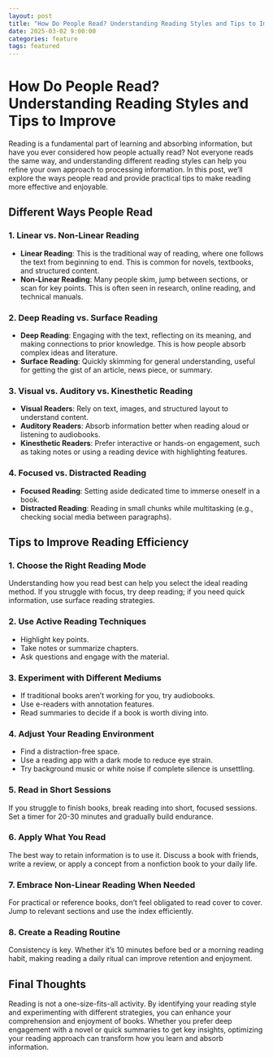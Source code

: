 ```yaml
---
layout: post
title: "How Do People Read? Understanding Reading Styles and Tips to Improve"
date: 2025-03-02 9:00:00
categories: feature
tags: featured
---
```


# How Do People Read? Understanding Reading Styles and Tips to Improve

Reading is a fundamental part of learning and absorbing information, but have you ever considered how people actually read? Not everyone reads the same way, and understanding different reading styles can help you refine your own approach to processing information. In this post, we’ll explore the ways people read and provide practical tips to make reading more effective and enjoyable.

## Different Ways People Read

### 1. **Linear vs. Non-Linear Reading**
- **Linear Reading**: This is the traditional way of reading, where one follows the text from beginning to end. This is common for novels, textbooks, and structured content.
- **Non-Linear Reading**: Many people skim, jump between sections, or scan for key points. This is often seen in research, online reading, and technical manuals.

### 2. **Deep Reading vs. Surface Reading**
- **Deep Reading**: Engaging with the text, reflecting on its meaning, and making connections to prior knowledge. This is how people absorb complex ideas and literature.
- **Surface Reading**: Quickly skimming for general understanding, useful for getting the gist of an article, news piece, or summary.

### 3. **Visual vs. Auditory vs. Kinesthetic Reading**
- **Visual Readers**: Rely on text, images, and structured layout to understand content.
- **Auditory Readers**: Absorb information better when reading aloud or listening to audiobooks.
- **Kinesthetic Readers**: Prefer interactive or hands-on engagement, such as taking notes or using a reading device with highlighting features.

### 4. **Focused vs. Distracted Reading**
- **Focused Reading**: Setting aside dedicated time to immerse oneself in a book.
- **Distracted Reading**: Reading in small chunks while multitasking (e.g., checking social media between paragraphs).

## Tips to Improve Reading Efficiency

### 1. **Choose the Right Reading Mode**
Understanding how you read best can help you select the ideal reading method. If you struggle with focus, try deep reading; if you need quick information, use surface reading strategies.

### 2. **Use Active Reading Techniques**
- Highlight key points.
- Take notes or summarize chapters.
- Ask questions and engage with the material.

### 3. **Experiment with Different Mediums**
- If traditional books aren’t working for you, try audiobooks.
- Use e-readers with annotation features.
- Read summaries to decide if a book is worth diving into.

### 4. **Adjust Your Reading Environment**
- Find a distraction-free space.
- Use a reading app with a dark mode to reduce eye strain.
- Try background music or white noise if complete silence is unsettling.

### 5. **Read in Short Sessions**
If you struggle to finish books, break reading into short, focused sessions. Set a timer for 20-30 minutes and gradually build endurance.

### 6. **Apply What You Read**
The best way to retain information is to use it. Discuss a book with friends, write a review, or apply a concept from a nonfiction book to your daily life.

### 7. **Embrace Non-Linear Reading When Needed**
For practical or reference books, don’t feel obligated to read cover to cover. Jump to relevant sections and use the index efficiently.

### 8. **Create a Reading Routine**
Consistency is key. Whether it’s 10 minutes before bed or a morning reading habit, making reading a daily ritual can improve retention and enjoyment.

## Final Thoughts
Reading is not a one-size-fits-all activity. By identifying your reading style and experimenting with different strategies, you can enhance your comprehension and enjoyment of books. Whether you prefer deep engagement with a novel or quick summaries to get key insights, optimizing your reading approach can transform how you learn and absorb information.

